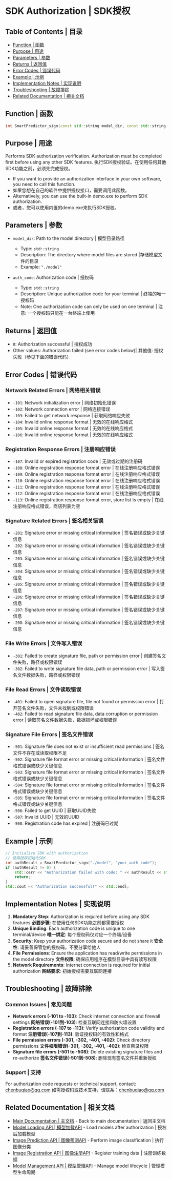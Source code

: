# SDK Authorization | SDK授权

## Table of Contents | 目录

- [Function | 函数](#function)
- [Purpose | 用途](#purpose)
- [Parameters | 参数](#parameters)
- [Returns | 返回值](#returns)
- [Error Codes | 错误代码](#error-codes)
- [Example | 示例](#example)
- [Implementation Notes | 实现说明](#implementation-notes)
- [Troubleshooting | 故障排除](#troubleshooting)
- [Related Documentation | 相关文档](#related-documentation)

## Function | 函数

```cpp
int SmartPredictor_sign(const std::string model_dir, const std::string auth_code);
```

## Purpose | 用途

Performs SDK authorization verification. Authorization must be completed first before using any other SDK features.
执行SDK授权验证。在使用任何其他SDK功能之前，必须先完成授权。

- If you want to provide an authorization interface in your own software, you need to call this function.
- 如果您想在自己的软件中提供授权接口，需要调用此函数。
- Alternatively, you can use the built-in demo.exe to perform SDK authorization.
- 或者，您可以使用内置的demo.exe来执行SDK授权。

## Parameters | 参数

- `model_dir`: Path to the model directory | 模型目录路径
  - Type: `std::string`
  - Description: The directory where model files are stored |存储模型文件的目录
  - Example: `"./model"`

- `auth_code`: Authorization code | 授权码
  - Type: `std::string`
  - Description: Unique authorization code for your terminal | 终端的唯一授权码
  - Note: One authorization code can only be used on one terminal | 注意: 一个授权码只能在一台终端上使用

## Returns | 返回值

- `0`: Authorization successful | 授权成功
- Other values: Authorization failed (see error codes below)| 其他值: 授权失败（参见下面的错误代码）

## Error Codes | 错误代码

### Network Related Errors | 网络相关错误
- `-101`: Network initialization error | 网络初始化错误
- `-102`: Network connection error | 网络连接错误
- `-103`: Failed to get network response | 获取网络响应失败
- `-104`: Invalid online response format | 无效的在线响应格式
- `-105`: Invalid online response format | 无效的在线响应格式
- `-106`: Invalid online response format | 无效的在线响应格式

### Registration Response Errors | 注册响应错误
- `-107`: Invalid or expired registration code | 无效或过期的注册码
- `-108`: Online registration response format error | 在线注册响应格式错误
- `-109`: Online registration response format error | 在线注册响应格式错误
- `-110`: Online registration response format error | 在线注册响应格式错误
- `-111`: Online registration response format error | 在线注册响应格式错误
- `-112`: Online registration response format error | 在线注册响应格式错误
- `-113`: Online registration response format error, store list is empty | 在线注册响应格式错误，商店列表为空

### Signature Related Errors | 签名相关错误
- `-201`: Signature error or missing critical information | 签名错误或缺少关键信息
- `-202`: Signature error or missing critical information | 签名错误或缺少关键信息
- `-203`: Signature error or missing critical information | 签名错误或缺少关键信息
- `-204`: Signature error or missing critical information | 签名错误或缺少关键信息
- `-205`: Signature error or missing critical information | 签名错误或缺少关键信息
- `-206`: Signature error or missing critical information | 签名错误或缺少关键信息
- `-207`: Signature error or missing critical information | 签名错误或缺少关键信息
- `-208`: Signature error or missing critical information | 签名错误或缺少关键信息

### File Write Errors | 文件写入错误
- `-301`: Failed to create signature file, path or permission error | 创建签名文件失败，路径或权限错误
- `-302`: Failed to write signature file data, path or permission error | 写入签名文件数据失败，路径或权限错误

### File Read Errors | 文件读取错误
- `-401`: Failed to open signature file, file not found or permission error | 打开签名文件失败，文件未找到或权限错误
- `-402`: Failed to read signature file data, data corruption or permission error | 读取签名文件数据失败，数据损坏或权限错误

### Signature File Errors | 签名文件错误
- `-501`: Signature file does not exist or insufficient read permissions | 签名文件不存在或读取权限不足
- `-502`: Signature file format error or missing critical information | 签名文件格式错误或缺少关键信息
- `-503`: Signature file format error or missing critical information | 签名文件格式错误或缺少关键信息
- `-504`: Signature file format error or missing critical information | 签名文件格式错误或缺少关键信息
- `-505`: Signature file format error or missing critical information | 签名文件格式错误或缺少关键信息
- `-506`: Failed to get UUID | 获取UUID失败
- `-507`: Invalid UUID | 无效的UUID
- `-508`: Registration code has expired | 注册码已过期

## Example | 示例

```cpp
// Initialize SDK with authorization
// 使用授权初始化SDK
int authResult = SmartPredictor_sign("./model", "your_auth_code");
if (authResult != 0) {
    std::cerr << "Authorization failed with code: " << authResult << std::endl;
    return;
}
std::cout << "Authorization successful!" << std::endl;
```

## Implementation Notes | 实现说明

1. **Mandatory Step**: Authorization is required before using any SDK features
   **必要步骤**: 在使用任何SDK功能之前都需要授权
2. **Unique Binding**: Each authorization code is unique to one terminal/device
   **唯一绑定**: 每个授权码仅对应一个终端/设备
3. **Security**: Keep your authorization code secure and do not share it
   **安全性**: 请妥善保管您的授权码，不要分享给他人
4. **File Permissions**: Ensure the application has read/write permissions in the model directory
   **文件权限**: 确保应用程序在模型目录中具有读写权限
5. **Network Requirements**: Internet connection is required for initial authorization
   **网络要求**: 初始授权需要互联网连接

## Troubleshooting | 故障排除

### Common Issues | 常见问题
- **Network errors (-101 to -103)**: Check internet connection and firewall settings
  **网络错误(-101到-103)**: 检查互联网连接和防火墙设置
- **Registration errors (-107 to -113)**: Verify authorization code validity and format
  **注册错误(-107到-113)**: 验证授权码的有效性和格式
- **File permission errors (-301, -302, -401, -402)**: Check directory permissions
  **文件权限错误(-301, -302, -401, -402)**: 检查目录权限
- **Signature file errors (-501 to -508)**: Delete existing signature files and re-authorize
  **签名文件错误(-501到-508)**: 删除现有签名文件并重新授权

### Support | 支持
For authorization code requests or technical support, contact: chenbuqiao@qq.com
如需授权码或技术支持，请联系：chenbuqiao@qq.com

## Related Documentation | 相关文档

- [Main Documentation | 主文档](../README.md) - Back to main documentation | 返回主文档
- [Model Loading API | 模型加载API](model_load.md) - Load models after authorization | 授权后加载模型
- [Image Prediction API | 图像预测API](prediction.md) - Perform image classification | 执行图像分类
- [Image Registration API | 图像注册API](registration.md) - Register training data | 注册训练数据
- [Model Management API | 模型管理API](model_management.md) - Manage model lifecycle | 管理模型生命周期 